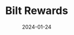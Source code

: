 ---  
layout: startup_page  
title: "Bilt Rewards"  
id: "biltrewards.com"  
permalink: "/biltrewardsbiltrewards.com01242024/"  
website: "https://www.biltrewards.com/"  
funding_round: "Equity"  
funding_amount: "$200M"  
investors: "General Catalyst, Eldridge, Left Lane Capital, Camber Creek, Prosus Ventures"  
about: "Bilt Rewards is a loyalty platform that allows renters and homeowners to earn rewards on their rent and everyday spending. It partners with major residential real estate companies to offer rewards points redeemable for travel, shopping, and even down payments on homes. The platform aims to transform the way people interact with their housing costs and local communities."  
markets: "Fintech, Loyalty Programs, Real Estate, Rental Property"  
hq: "New York, New York, United States"  
founded_year: "2021"  
linkedin: "https://www.linkedin.com/company/biltrewards"  
twitter: "https://twitter.com/BiltRewards"  
instagram: ""  
facebook: "https://www.facebook.com/biltrewards"  
crunchbase: "https://www.crunchbase.com/organization/bilt-technologies"  
pitchbook: ""  

date_display: "24-Jan-2024"  
date: "2024-01-24"

# SEO Optimization  
meta_title: "Bilt Rewards - Equity Funding ($200M)"  
meta_description: "Bilt Rewards, Bilt Rewards is a loyalty platform that allows renters and homeowners to earn rewards on their rent and everyday spending. It partners with major resi..."  
meta_keywords: "Bilt Rewards, Fintech, Loyalty Programs, Real Estate, Rental Property, Equity funding"  
canonical_url: "https://startup.projectstartups.com/biltrewardsbiltrewards.com01242024/"  
---